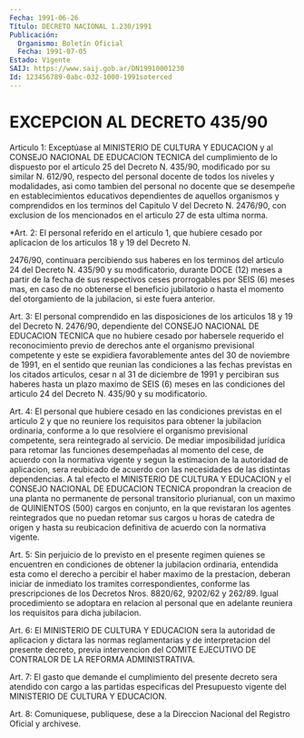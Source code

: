 ```yaml
---
Fecha: 1991-06-26
Título: DECRETO NACIONAL 1.230/1991
Publicación:
  Organismo: Boletín Oficial
  Fecha: 1991-07-05
Estado: Vigente
SAIJ: https://www.saij.gob.ar/DN19910001230
Id: 123456789-0abc-032-1000-1991soterced
---
```

# EXCEPCION AL DECRETO 435/90

<a id="1"></a>
Articulo 1:  Exceptúase al MINISTERIO DE CULTURA Y EDUCACION y al CONSEJO  NACIONAL  DE  EDUCACION  TECNICA del cumplimiento de lo dispuesto por el articulo 25 del Decreto  N. 435/90, modificado por su similar N. 612/90, respecto del personal  docente  de  todos los niveles  y  modalidades,  asi  como tambien del personal no docente que  se desempeñe en establecimientos  educativos  dependientes  de aquellos  organismos  y comprendidos en los terminos del Capitulo V del Decreto N. 2476/90,  con  exclusion  de  los  mencionados en el articulo 27 de esta ultima norma.

<a id="2"></a>
*Art.  2:  El personal referido en el articulo 1, que hubiere cesado por aplicacion  de  los  articulos  18  y  19 del Decreto N.

2476/90,  continuara  percibiendo sus haberes en los  terminos  del articulo 24 del Decreto  N. 435/90 y su modificatorio, durante DOCE (12)  meses  a  partir  de  la   fecha  de  sus  respectivos  ceses prorrogables por SEIS (6) meses mas,  en  caso  de  no obtenerse el beneficio  jubilatorio  o hasta el momento del otorgamiento  de  la jubilacion, si este fuera anterior.

<a id="3"></a>
Art.  3:  El personal comprendido en las disposiciones de los articulos 18  y  19 del Decreto N. 2476/90, dependiente del CONSEJO NACIONAL DE EDUCACION  TECNICA  que no hubiere cesado por habersele requerido el reconocimiento previo  de  derechos  ante el organismo previsional  competente  y  este se expidiera favorablemente  antes del  30  de  noviembre de 1991,  en  el  sentido  que  reunian  las condiciones a  las fechas previstas en los citados articulos, cesar n al 31 de diciembre  de  1991  y  percibiran  sus haberes hasta un plazo maximo de SEIS (6) meses en las condiciones  del  articulo 24 del Decreto N. 435/90 y su modificatorio.

<a id="4"></a>
Art.  4:   El personal que hubiere cesado en las condiciones previstas en el articulo  2  y  que no reuniere los requisitos para obtener la jubilacion ordinaria,  conforme  a  lo que resolviere el organismo previsional competente, sera reintegrado  al servicio. De mediar    imposibilidad jurídica   para  retomar  las  funciones desempeñadas  al  momento  del cese, de acuerdo  con  la  normativa vigente y segun la estimacion  de  la autoridad de aplicacion, sera reubicado  de  acuerdo  con  las  necesidades    de  las  distintas dependencias. A tal efecto el MINISTERIO DE CULTURA  Y  EDUCACION y el CONSEJO NACIONAL DE EDUCACION TECNICA propondran la creacion  de una  planta  no  permanente de personal transitorio plurianual, con un  maximo de QUINIENTOS  (500)  cargos  en  conjunto,  en  la  que revistaran  los  agentes  reintegrados  que  no  puedan retomar sus cargos  u  horas  de  catedra  de  origen  y  hasta  su reubicacion definitiva de acuerdo con la normativa vigente.

<a id="5"></a>
Art.  5:  Sin perjuicio de lo previsto en el presente regimen quienes se encuentren  en  condiciones  de  obtener  la  jubilacion ordinaria,  entendida  esta  como  el  derecho  a percibir el haber maximo de la prestacion, deberan iniciar de inmediato  los tramites correspondientes,  conforme  las  prescripciones  de  los  Decretos Nros.  8820/62,  9202/62  y 262/89. Igual procedimiento se adoptara en relacion al personal que  en  adelante  reuniera  los requisitos para dicha jubilacion.

<a id="6"></a>
Art.  6:  El  MINISTERIO  DE  CULTURA  Y  EDUCACION sera la autoridad  de aplicacion y dictara las normas reglamentarias  y  de interpretacion   del  presente  decreto,  previa  intervencion  del COMITE  EJECUTIVO   DE  CONTRALOR  DE  LA  REFORMA  ADMINISTRATIVA.

<a id="7"></a>
Art.  7:   El gasto que demande el cumplimiento del presente decreto sera atendido  con  cargo  a  las  partidas especificas del Presupuesto  vigente  del  MINISTERIO  DE  CULTURA    Y  EDUCACION.

<a id="8"></a>
Art. 8: Comuniquese, publiquese, dese a la Direccion Nacional del Registro Oficial y archivese.